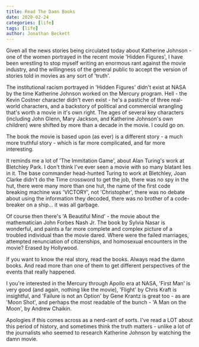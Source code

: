 ```yaml
---
title: Read The Damn Books
date: 2020-02-24
categories: [life]
tags: [life]
author: Jonathan Beckett
---
```


Given all the news stories being circulated today about Katherine Johnson - one of the women portrayed in the recent movie 'Hidden Figures', I have been wrestling to stop myself writing an enormous rant against the movie industry, and the willingness of the general public to accept the version of stories told in movies as any sort of 'truth'.

The institutional racism portrayed in 'Hidden Figures' didn't exist at NASA by the time Katherine Johnson worked on the Mercury program. Hell - the Kevin Costner character didn't even exist - he's a pastiche of three real-world characters, and a backstory of political and commercial wrangling that's worth a movie in it's own right. The ages of several key characters (including John Glenn, Mary Jackson, and Katherine Johnson's own children) were shifted by more than a decade in the movie. I could go on.

The book the movie is based upon (as ever) is a different story - a much more truthful story - which is far more complicated, and far more interesting.

It reminds me a lot of 'The Immitation Game', about Alan Turing's work at Bletchley Park. I don't think I've ever seen a movie with so many blatant lies in it. The base commander head-hunted Turing to work at Bletchley, Joan Clarke didn't do the Time crossword to get the job, there was no spy in the hut, there were many more than one hut, the name of the first code breaking machine was 'VICTORY', not 'Christopher', there was no debate about using the information they decoded, there was no brother of a code-breaker on a ship... it was all garbage.

Of course then there's 'A Beautiful Mind' - the movie about the mathematician John Forbes Nash Jr. The book by Sylvia Nasar is wonderful, and paints a far more complete and complex picture of a troubled individual than the movie dared. Where were the failed marriages, attempted renunciation of citizenships, and homosexual encounters in the movie? Erased by Hollywood.

If you want to know the real story, read the books. Always read the damn books. And read more than one of them to get different perspectives of the events that really happened.

I you're interested in the Mercury through Apollo era at NASA, 'First Man' is very good (and again, nothing like the movie), 'Flight' by Chris Kraft is insightful, and 'Failure is not an Option' by Gene Krantz is great too - as are 'Moon Shot', and perhaps the most readable of the bunch - 'A Man on the Moon', by Andrew Chaikin.

Apologies if this comes across as a nerd-rant of sorts. I've read a LOT about this period of history, and sometimes think the truth matters - unlike a lot of the journalists who seemed to research Katherine Johnson by watching the damn movie.